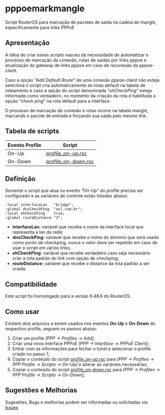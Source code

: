 # pppoemarkmangle
Script RouterOS para marcação de pacotes de saída na cadeia de mangle, especificamente para links PPPoE

## Apresentação
A idéia de criar esses scripts nasceu da necessidade de automatizar o processo de marcação da conexão, rotas de saídas por links pppoe e atualização do gateway de links pppoe em caso de reconexão da pppoe-client.

Caso a opção *"Add Default Route"* de uma conexão pppoe-client não esteja seleciona o script cria automaticamente as rotas default na tabela de roteamento e caso a opção do script denominada *"ehCheckPing"* esteja informada como verdadeiro, no momento da criação da rota é habilitada a opção *"check ping"* na rota default para a interface.

O processo de marcação de conexão e rotas ocorre na tabela mangle, marcando o pacote de entrada e forçando sua saída pelo mesmo link.

## Tabela de scripts

| Evento Profile | Script |
| --- | --- |
| On-Up | [profile_on-up.rsc](https://github.com/jayroncastro/pppoemarkmangle/blob/master/profile_on-up.rsc) |
| On-Down | [profile_on-down.rsc](https://github.com/jayroncastro/pppoemarkmangle/blob/master/profile_on-down.rsc) |

## Definição
Somente o script que atua no evento *"On-Up"* do profile precisa ser configurado e as variáveis de controle estão listadas abaixo:

```
:local interfaceLan   "bridge";
:global dnsCheckPing  "aol.com.br";
:local ehCheckPing    true;
:global routeDistance "3";
```

- **interfaceLan:** variável que recebe o nome da interface local que representa a lan da rede;
- **dnsCheckPing:** variavel que recebe o nome do domínio que será usado como ponto de checkping, nunca o valor deve ser repetido em caso de usar o script em vários links;
- **ehCheckPing:** variável que recebe verdadeiro caso seja necessário criar a rota padrão do link com opção de checkping;
- **routeDistance:** variável que recebe o distance da rota padrão a ser criada.

## Compatibilidade
Este script foi homologado para a versão 6.48.6 do RouterOS.

## Como usar
Existem dois arquivos a serem usados nos eventos **On-Up** e **On-Down** do respectivo profile, seguem os passos abaixo:

1. Criar um profile *[PPP -> Profiles -> Add]*;
2. Criar uma nova interface PPPoE *[PPP -> Interface -> PPPoE Client]*;
3. Entrar com as informações para fechar o túnel e selecionar o profile criado no passo 1;
4. Copiar o conteúdo do script [profile_on-up.rsc](https://github.com/jayroncastro/pppoemarkmangle/blob/master/profile_on-up.rsc) para *[PPP -> Profiles -> PPP Profile -> Scripts -> On-Up]* e alterar as variáveis necessárias;
5. Copiar o conteúdo do script [profile_on-down.rsc](https://github.com/jayroncastro/pppoemarkmangle/blob/master/profile_on-down.rsc) para *[PPP -> Profiles -> PPP Profile -> Scripts -> On-Down]*;

## Sugestões e Melhorias
Sugestões, Bugs e melhorias podem ser informadas ou solicitadas via [Issues](https://github.com/jayroncastro/pppoemarkmangle/issues)